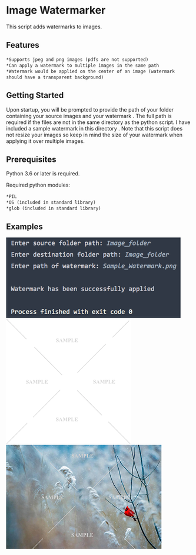 # Image Watermarker

This script adds watermarks to images.

## Features
    *Supports jpeg and png images (pdfs are not supported)
    *Can apply a watermark to multiple images in the same path
    *Watermark would be applied on the center of an image (watermark should have a transparent background)


## Getting Started
Upon startup, you will be prompted to provide the path of your folder containing your source images and your watermark
.  The full path is required if the files are not in the same directory as the python script.
I have included a sample watermark in this directory
.  Note that this script does not resize your images so keep in mind the size of your watermark when applying it over multiple images.
  
## Prerequisites
Python 3.6 or later is required.

Required python modules:

    *PIL
    *OS (included in standard library)
    *glob (included in standard library)
  
## Examples
![Image](Screenshot.png)
![Image](Sample_Watermark.png)
![Image](Watermarked_Image.jpg)
